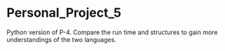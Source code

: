 # Personal_Project_5
Python version of P-4. Compare the run time and structures to gain more understandings of the two languages.
